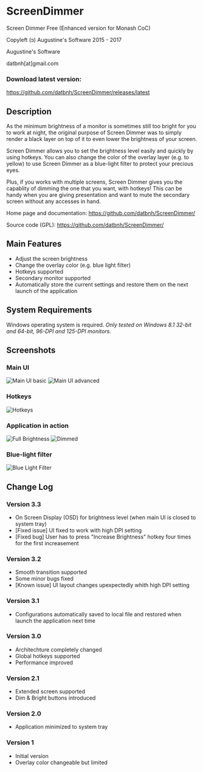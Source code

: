 # ScreenDimmer
Screen Dimmer Free (Enhanced version for Monash CoC)

Copyleft (ↄ) Augustine's Software 2015 - 2017

Augustine's Software

datbnh[at]gmail.com

### Download latest version:
https://github.com/datbnh/ScreenDimmer/releases/latest

## Description
As the minimum brightness of a monitor is sometimes still too bright for you to work at night, the original purpose of Screen Dimmer was to simply render a black layer on top of it to even lower the brightness of your screen.

Screen Dimmer allows you to set the brightness level easily and quickly by using hotkeys. You can also change the color of the overlay layer (e.g. to yellow) to use Screen Dimmer as a blue-light filter to protect your precious eyes.

Plus, if you works with multiple screens, Screen Dimmer gives you the capablity of dimming the one that you want, with hotkeys! This can be handy when you are giving presentation and want to mute the secondary screen without any accesses in hand.

Home page and documentation: https://github.com/datbnh/ScreenDimmer/

Source code (GPL): https://github.com/datbnh/ScreenDimmer/

## Main Features
* Adjust the screen brightness
* Change the overlay color (e.g. blue light filter)
* Hotkeys supported
* Secondary monitor supported
* Automatically store the current settings and restore them on the next launch of the application

## System Requirements
Windows operating system is required. *Only tested on Windows 8.1 32-bit and 64-bit, 96-DPI and 125-DPI monitors.*

## Screenshots
### Main UI
![Main UI basic](https://raw.githubusercontent.com/datbnh/ScreenDimmer/master/Screenshots/Main%20UI%202.png "Screen Dimmer main UI")
![Main UI advanced](https://raw.githubusercontent.com/datbnh/ScreenDimmer/master/Screenshots/Main%20UI%202.png?raw=true "Screen Dimmer main UI")
### Hotkeys
![Hotkeys](https://raw.githubusercontent.com/datbnh/ScreenDimmer/master/Screenshots/Hotkeys.png?raw=true "Screen Dimmer hotkeys")
### Application in action
![Full Brightness](https://raw.githubusercontent.com/datbnh/ScreenDimmer/master/Screenshots/FullBrightness.png?raw=true "Full brightness")
![Dimmed](https://raw.githubusercontent.com/datbnh/ScreenDimmer/master/Screenshots/OSD.png?raw=true "Dimmed")
### Blue-light filter
![Blue Light Filter](https://raw.githubusercontent.com/datbnh/ScreenDimmer/master/Screenshots/BlueLight%20Filter.png?raw=true "Blue-light filter in action")

## Change Log
### Version 3.3
+ On Screen Display (OSD) for brightness level (when main UI is closed to system tray)
+ [Fixed issue] UI fixed to work with high DPI setting
+ [Fixed bug] User has to press "Increase Brightness" hotkey four times for the first increasement

### Version 3.2
+ Smooth transition supported
+ Some minor bugs fixed
+ [Known issue] UI layout changes upexpectedly whith high DPI setting

### Version 3.1
+ Configurations automatically saved to local file and restored when launch the application next time

### Version 3.0
+ Architechture completely changed
+ Global hotkeys supported
+ Performance improved

### Version 2.1
+ Extended screen supported
+ Dim & Bright buttons introduced

### Version 2.0
+ Application minimized to system tray

### Version 1
+ Initial version
+ Overlay color changeable but limited
